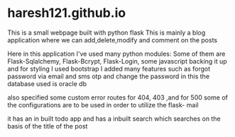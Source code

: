 # haresh121.github.io
This is a small webpage built with python flask This is mainly a blog application where we can add,delete,modify and comment on the posts

Here in this application I've used many python modules: 
Some of them are Flask-Sqlalchemy, Flask-Bcrypt, Flask-Login, some javascript backing it up and for styling I used bootstrap
I added many features such as forgot password via email and sms otp and change the password in this the database used is oracle db

also specified some custom error routes for 404, 403 ,and for 500 some of the configurations are to be used in order 
to utilize the flask- mail

it has an in built todo app and has a inbuilt search which searches on the basis of the title of the post
